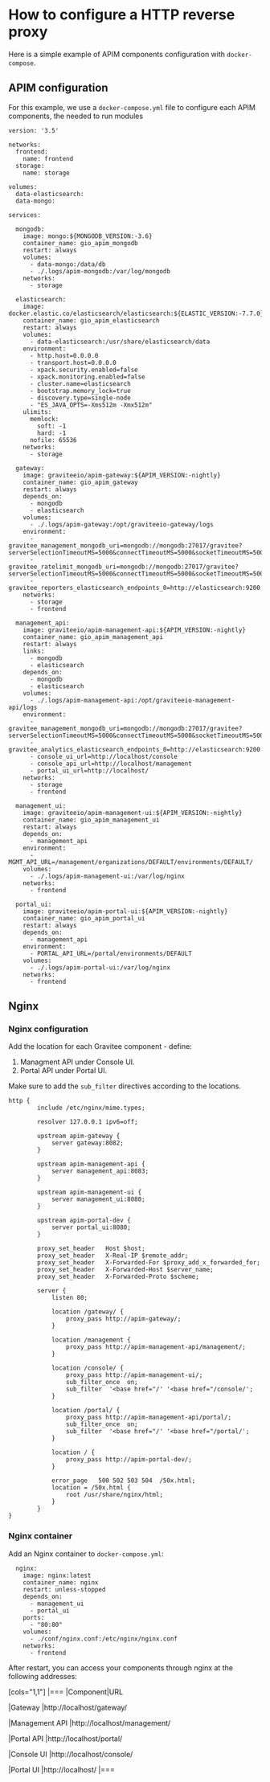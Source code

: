 # How to configure a HTTP reverse proxy

Here is a simple example of APIM components configuration with `docker-compose`.

## APIM configuration

For this example, we use a `docker-compose.yml` file to configure each APIM components, the needed to run modules

```
version: '3.5'

networks:
  frontend:
    name: frontend
  storage:
    name: storage

volumes:
  data-elasticsearch:
  data-mongo:

services:

  mongodb:
    image: mongo:${MONGODB_VERSION:-3.6}
    container_name: gio_apim_mongodb
    restart: always
    volumes:
      - data-mongo:/data/db
      - ./.logs/apim-mongodb:/var/log/mongodb
    networks:
      - storage

  elasticsearch:
    image: docker.elastic.co/elasticsearch/elasticsearch:${ELASTIC_VERSION:-7.7.0}
    container_name: gio_apim_elasticsearch
    restart: always
    volumes:
      - data-elasticsearch:/usr/share/elasticsearch/data
    environment:
      - http.host=0.0.0.0
      - transport.host=0.0.0.0
      - xpack.security.enabled=false
      - xpack.monitoring.enabled=false
      - cluster.name=elasticsearch
      - bootstrap.memory_lock=true
      - discovery.type=single-node
      - "ES_JAVA_OPTS=-Xms512m -Xmx512m"
    ulimits:
      memlock:
        soft: -1
        hard: -1
      nofile: 65536
    networks:
      - storage

  gateway:
    image: graviteeio/apim-gateway:${APIM_VERSION:-nightly}
    container_name: gio_apim_gateway
    restart: always
    depends_on:
      - mongodb
      - elasticsearch
    volumes:
      - ./.logs/apim-gateway:/opt/graviteeio-gateway/logs
    environment:
      - gravitee_management_mongodb_uri=mongodb://mongodb:27017/gravitee?serverSelectionTimeoutMS=5000&connectTimeoutMS=5000&socketTimeoutMS=5000
      - gravitee_ratelimit_mongodb_uri=mongodb://mongodb:27017/gravitee?serverSelectionTimeoutMS=5000&connectTimeoutMS=5000&socketTimeoutMS=5000
      - gravitee_reporters_elasticsearch_endpoints_0=http://elasticsearch:9200
    networks:
      - storage
      - frontend

  management_api:
    image: graviteeio/apim-management-api:${APIM_VERSION:-nightly}
    container_name: gio_apim_management_api
    restart: always
    links:
      - mongodb
      - elasticsearch
    depends_on:
      - mongodb
      - elasticsearch
    volumes:
      - ./.logs/apim-management-api:/opt/graviteeio-management-api/logs
    environment:
      - gravitee_management_mongodb_uri=mongodb://mongodb:27017/gravitee?serverSelectionTimeoutMS=5000&connectTimeoutMS=5000&socketTimeoutMS=5000
      - gravitee_analytics_elasticsearch_endpoints_0=http://elasticsearch:9200
      - console_ui_url=http://localhost/console
      - console_api_url=http://localhost/management
      - portal_ui_url=http://localhost/
    networks:
      - storage
      - frontend

  management_ui:
    image: graviteeio/apim-management-ui:${APIM_VERSION:-nightly}
    container_name: gio_apim_management_ui
    restart: always
    depends_on:
      - management_api
    environment:
      - MGMT_API_URL=/management/organizations/DEFAULT/environments/DEFAULT/
    volumes:
      - ./.logs/apim-management-ui:/var/log/nginx
    networks:
      - frontend

  portal_ui:
    image: graviteeio/apim-portal-ui:${APIM_VERSION:-nightly}
    container_name: gio_apim_portal_ui
    restart: always
    depends_on:
      - management_api
    environment:
      - PORTAL_API_URL=/portal/environments/DEFAULT
    volumes:
      - ./.logs/apim-portal-ui:/var/log/nginx
    networks:
      - frontend
```

## Nginx

### Nginx configuration

Add the location for each Gravitee component - define:

1. Managment API under Console UI.
2. Portal API under Portal UI.

Make sure to add the `sub_filter` directives according to the locations.

```
http {
        include /etc/nginx/mime.types;

        resolver 127.0.0.1 ipv6=off;

        upstream apim-gateway {
            server gateway:8082;
        }

        upstream apim-management-api {
            server management_api:8083;
        }

        upstream apim-management-ui {
            server management_ui:8080;
        }

        upstream apim-portal-dev {
            server portal_ui:8080;
        }

        proxy_set_header   Host $host;
        proxy_set_header   X-Real-IP $remote_addr;
        proxy_set_header   X-Forwarded-For $proxy_add_x_forwarded_for;
        proxy_set_header   X-Forwarded-Host $server_name;
        proxy_set_header   X-Forwarded-Proto $scheme;

        server {
            listen 80;

            location /gateway/ {
                proxy_pass http://apim-gateway/;
            }

            location /management {
                proxy_pass http://apim-management-api/management/;
            }

            location /console/ {
                proxy_pass http://apim-management-ui/;
                sub_filter_once  on;
                sub_filter  '<base href="/' '<base href="/console/';
            }

            location /portal/ {
                proxy_pass http://apim-management-api/portal/;
                sub_filter_once  on;
                sub_filter  '<base href="/' '<base href="/portal/';
            }

            location / {
                proxy_pass http://apim-portal-dev/;
            }

            error_page   500 502 503 504  /50x.html;
            location = /50x.html {
                root /usr/share/nginx/html;
            }
        }
}
```

### Nginx container

Add an Nginx container to `docker-compose.yml`:

```
  nginx:
    image: nginx:latest
    container_name: nginx
    restart: unless-stopped
    depends_on:
      - management_ui
      - portal_ui
    ports:
      - "80:80"
    volumes:
      - ./conf/nginx.conf:/etc/nginx/nginx.conf
    networks:
      - frontend
```

After restart, you can access your components through nginx at the following addresses:

\[cols="1,1"] |=== |Component|URL

|Gateway |http://localhost/gateway/

|Management API |http://localhost/management/

|Portal API |http://localhost/portal/

|Console UI |http://localhost/console/

|Portal UI |http://localhost/ |===
